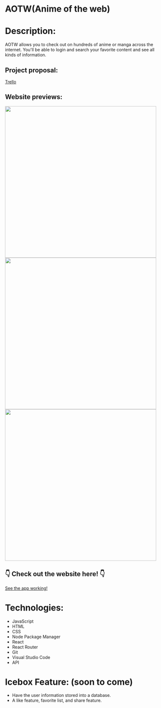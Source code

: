 # AOTW(Anime of the web)

# Description:

AOTW allows you to check out on hundreds of anime or manga across the internet. You'll be able to login and search your favorite content and see all kinds of information.

## Project proposal:
[Trello](https://trello.com/b/MKzEK06n/aotw)

## Website previews: 

<img src="./images/sign-up.png>" width ="500px">

<img src="images/anime.png>" width ="500px">

<img src="../images/search.png>" width ="500px">

## 👇 Check out the website here! 👇

[See the app working!](https://aotw.netlify.app/home)

# Technologies:
- JavaScript
- HTML
- CSS
- Node Package Manager
- React
- React Router
- Git
- Visual Studio Code
- API

# Icebox Feature: (soon to come)
- Have the user information stored into a database.
- A like feature, favorite list, and share feature.